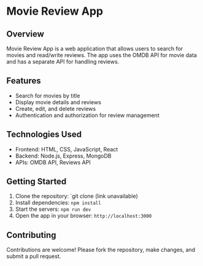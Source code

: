 # Movie Review App

## Overview

Movie Review App is a web application that allows users to search for movies and read/write reviews. The app uses the OMDB API for movie data and has a separate API for handling reviews.

## Features

* Search for movies by title
* Display movie details and reviews
* Create, edit, and delete reviews
* Authentication and authorization for review management

## Technologies Used

* Frontend: HTML, CSS, JavaScript, React
* Backend: Node.js, Express, MongoDB
* APIs: OMDB API, Reviews API

## Getting Started

1. Clone the repository: `git clone (link unavailable)
2. Install dependencies: `npm install`
3. Start the servers: `npm run dev`
4. Open the app in your browser: `http://localhost:3000`

## Contributing

Contributions are welcome! Please fork the repository, make changes, and submit a pull request.
